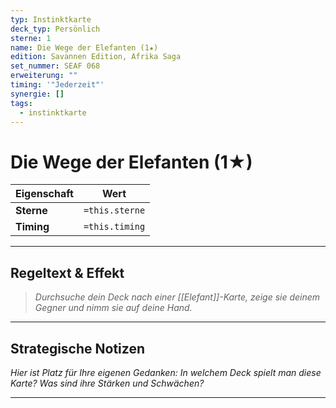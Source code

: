 ```yaml
---
typ: Instinktkarte
deck_typ: Persönlich
sterne: 1
name: Die Wege der Elefanten (1★)
edition: Savannen Edition, Afrika Saga
set_nummer: SEAF 068
erweiterung: ""
timing: '"Jederzeit"'
synergie: []
tags:
  - instinktkarte
---
```


# Die Wege der Elefanten (1★)

| Eigenschaft | Wert |
|---|---|
| **Sterne** | `=this.sterne` |
| **Timing** | `=this.timing` |

---
## Regeltext & Effekt

> *Durchsuche dein Deck nach einer [[Elefant]]-Karte, zeige sie deinem Gegner und nimm sie auf deine Hand.*

---
## Strategische Notizen

*Hier ist Platz für Ihre eigenen Gedanken: In welchem Deck spielt man diese Karte? Was sind ihre Stärken und Schwächen?*

---
